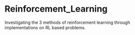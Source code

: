 # Reinforcement_Learning
Investigating the 3 methods of reinforcement learning through implementations on RL based problems. 

